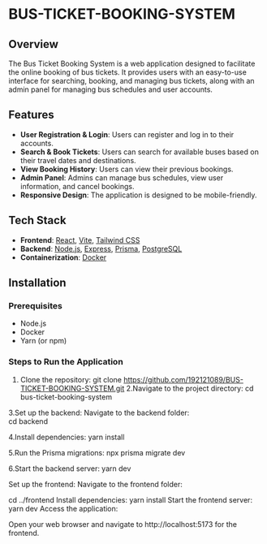 # BUS-TICKET-BOOKING-SYSTEM

## Overview
The Bus Ticket Booking System is a web application designed to facilitate the online booking of bus tickets. It provides users with an easy-to-use interface for searching, booking, and managing bus tickets, along with an admin panel for managing bus schedules and user accounts.

## Features
- **User Registration & Login**: Users can register and log in to their accounts.
- **Search & Book Tickets**: Users can search for available buses based on their travel dates and destinations.
- **View Booking History**: Users can view their previous bookings.
- **Admin Panel**: Admins can manage bus schedules, view user information, and cancel bookings.
- **Responsive Design**: The application is designed to be mobile-friendly.

## Tech Stack
- **Frontend**: [React](https://reactjs.org/), [Vite](https://vitejs.dev/), [Tailwind CSS](https://tailwindcss.com/)
- **Backend**: [Node.js](https://nodejs.org/), [Express](https://expressjs.com/), [Prisma](https://www.prisma.io/), [PostgreSQL](https://www.postgresql.org/)
- **Containerization**: [Docker](https://www.docker.com/)

## Installation
### Prerequisites
- Node.js
- Docker
- Yarn (or npm)

### Steps to Run the Application
1. Clone the repository:
   git clone https://github.com/192121089/BUS-TICKET-BOOKING-SYSTEM.git
2.Navigate to the project directory:
   cd bus-ticket-booking-system

3.Set up the backend:
Navigate to the backend folder:  
   cd backend

4.Install dependencies:
   yarn install

5.Run the Prisma migrations:
   npx prisma migrate dev

6.Start the backend server:
    yarn dev

Set up the frontend:
Navigate to the frontend folder:

  cd ../frontend
Install dependencies:
     yarn install
Start the frontend server:
     yarn dev
Access the application:

Open your web browser and navigate to http://localhost:5173 for the frontend.
